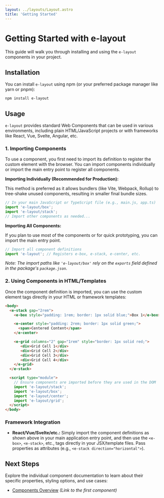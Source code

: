 ```yaml
---
layout: ../layouts/Layout.astro
title: 'Getting Started'
---
```


# Getting Started with e-layout

This guide will walk you through installing and using the `e-layout` components in your project.

## Installation

You can install `e-layout` using npm (or your preferred package manager like yarn or pnpm):

```bash
npm install e-layout
```

## Usage

`e-layout` provides standard Web Components that can be used in various environments, including plain HTML/JavaScript projects or with frameworks like React, Vue, Svelte, Angular, etc.

### 1. Importing Components

To use a component, you first need to import its definition to register the custom element with the browser. You can import components individually or import the main entry point to register all components.

**Importing Individually (Recommended for Production):**

This method is preferred as it allows bundlers (like Vite, Webpack, Rollup) to tree-shake unused components, resulting in smaller final bundle sizes.

```javascript
// In your main JavaScript or TypeScript file (e.g., main.js, app.ts)
import 'e-layout/box';
import 'e-layout/stack';
// Import other components as needed...
```

**Importing All Components:**

If you plan to use most of the components or for quick prototyping, you can import the main entry point.

```javascript
// Import all component definitions
import 'e-layout'; // Registers e-box, e-stack, e-center, etc.
```

*Note: The import paths like `'e-layout/box'` rely on the `exports` field defined in the package's `package.json`.*

### 2. Using Components in HTML/Templates

Once the component definition is imported, you can use the custom element tags directly in your HTML or framework templates:

```html
<body>
  <e-stack gap="2rem">
    <e-box style="padding: 1rem; border: 1px solid blue;">Box 1</e-box>

    <e-center style="padding: 2rem; border: 1px solid green;">
      <span>Centered Content</span>
    </e-center>

    <e-grid columns="2" gap="1rem" style="border: 1px solid red;">
       <div>Grid Cell 1</div>
       <div>Grid Cell 2</div>
       <div>Grid Cell 3</div>
       <div>Grid Cell 4</div>
    </e-grid>
  </e-stack>

  <script type="module">
    // Ensure components are imported before they are used in the DOM
    import 'e-layout/stack';
    import 'e-layout/box';
    import 'e-layout/center';
    import 'e-layout/grid';
  </script>
</body>
```

### Framework Integration

*   **React/Vue/Svelte/etc.:** Simply import the component definitions as shown above in your main application entry point, and then use the `<e-box>`, `<e-stack>`, etc., tags directly in your JSX/template files. Pass properties as attributes (e.g., `<e-stack direction="horizontal">`).

## Next Steps

Explore the individual component documentation to learn about their specific properties, styling options, and use cases:

*   [Components Overview](./components/box) *(Link to the first component)*
